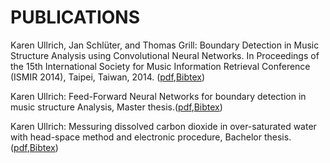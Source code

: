 # PUBLICATIONS

Karen Ullrich, Jan Schlüter, and Thomas Grill: Boundary Detection in Music Structure Analysis using Convolutional Neural Networks. In Proceedings of the 15th International Society for Music Information Retrieval Conference (ISMIR 2014), Taipei, Taiwan, 2014. ([pdf](publications/paper_ismir2014.pdf),[Bibtex](bibtex/ullrich2014_ismir))

Karen Ullrich: Feed-Forward Neural Networks for boundary detection in music structure Analysis, Master thesis.([pdf](publications/master_thesis.pdf),[Bibtex](bibtex/Ullrich_nn_201))

Karen Ullrich: Messuring dissolved carbon dioxide in over-saturated water with head-space method and electronic procedure, Bachelor thesis.([pdf](publications/bachelor_thesis2012.pdf),[Bibtex](bibtex/Ullrich_carbondeioxidesensor_201))


